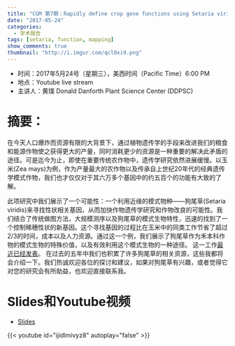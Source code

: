 ```yaml
---
title: "CGM 第7期：Rapidly define crop gene functions using Setaria viridis as a model"
date: "2017-05-24"
categories:
  - 学术报告
tags: [setaria, function, mapping]
show_comments: true
thumbnail: "http://i.imgur.com/qcl0xi9.png"
---
```


- 时间：2017年5月24号（星期三），美西时间（Pacific Time）6:00 PM
- 地点：Youtube live stream
- 主讲人：黄璞  Donald Danforth Plant Science Center (DDPSC)

# 摘要：

在今天人口爆炸而资源有限的大背景下，通过植物遗传学的手段来改进我们的粮食和能源作物使之获得更大的产量，同时消耗更少的资源是一种重要的解决此矛盾的途径。可是迄今为止，即使在重要传统农作物中，遗传学研究依然进展缓慢。以玉米(Zea mays)为例，作为产量最大的农作物以及传承自上世纪20年代的经典遗传学模式作物，我们也才仅仅对于其六万多个基因中的约五百个的功能有大致的了解。
       
此项研究中我们展示了一个可能性：一个利用近缘的模式物种——狗尾草(Setaria viridis)来寻找性状相关基因，从而加快作物遗传学研究和作物改良的可能性。我们结合了传统做图方法，大规模测序以及狗尾草的模式生物特性，迅速的找到了一个控制稀穗性状的新基因。这个寻找基因的过程比在玉米中的同类工作节省了超过2/3的时间，成本以及人力资源。通过这一个例，我们展示了狗尾草作为禾本科作物的模式生物的特殊价值，以及有效利用这个模式生物的一种途径。
这一工作[最近已经发表](https://www.nature.com/articles/nplants201754)。
在过去的五年中我们也积累了许多狗尾草的相关资源，这些我都将会介绍一下。我们热诚欢迎各位的探讨和建议，如果对狗尾草有兴趣，或者觉得它对您的研究会有所助益，也欢迎直接联系我。

# Slides和Youtube视频

- [Slides](https://drive.google.com/open?id=0B5AMUSPwO4lreklBWVJrX3FYdGs)

{{< youtube id="ijidlmivyz8" autoplay="false" >}}


